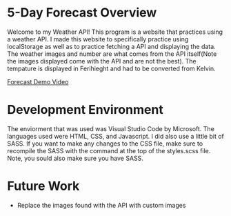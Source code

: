 # 5-Day Forecast Overview
Welcome to my Weather API!  This program is a website that practices using a weather API. I made this website to specifically practice using localStorage as well as to practice fetching a API and displaying the data. The weather images and number are what comes from the API itself(Note the images displayed come with the API and are not the best).  The tempature is displayed in Ferihieght and had to be converted from Kelvin. 

[Forecast Demo Video](http://youtube.link.goes.here)

# Development Environment

The enviorment that was used was Visual Studio Code by Microsoft.  The languages used were HTML, CSS, and Javascript.  I did also use a little bit of SASS.  If you want to make any changes to the CSS file, make sure to recompile the SASS with the command at the top of the styles.scss file.  Note, you sould also make sure you have SASS.

# Future Work
* Replace the images found with the API with custom images
